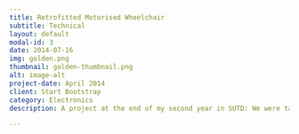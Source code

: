 ```yaml
---
title: Retrofitted Motorised Wheelchair
subtitle: Technical
layout: default
modal-id: 3
date: 2014-07-16
img: golden.png
thumbnail: golden-thumbnail.png
alt: image-alt
project-date: April 2014
client: Start Bootstrap
category: Electronics
description: A project at the end of my second year in SUTD: We were tasked to identify and ideate on problems that the elderly and assistive care sectors will face. After an outing trip with a group of wheelchair bound clients, our team realized the positive impact that a motorized wheelchair will bring about to the user, and how uncommon it is in the community. Our prototype can be assembled in less than 5 minutes, and at half the cost of an off-the-shelf motorized wheelchair.

---
```

